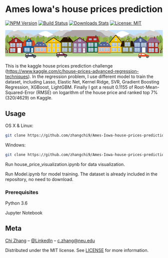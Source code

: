 # Ames Iowa's house prices prediction

[![NPM Version][npm-image]][npm-url]
[![Build Status][travis-image]][travis-url]
[![Downloads Stats][npm-downloads]][npm-url]
[![License: MIT][mit-image]][mit-url]

![](housesbanner.png)

This is the kaggle house prices prediction challenge (https://www.kaggle.com/c/house-prices-advanced-regression-techniques). In the regression problem, I use different model to train the dataset, including Lasso, Elastic Net, Kernel Ridge, SVR, Gradient Boosting Regression, XGBoost, LightGBM. Finally I got a result 0.1155 of Root-Mean-Squared-Error (RMSE) on logarithm of the house price and ranked top 7% (320/4629) on Kaggle. 

## Usage

OS X & Linux:

```sh
git clone https://github.com/zhangchi9/Ames-Iowa-house-prices-prediction.git
```

Windows:

```sh
git clone https://github.com/zhangchi9/Ames-Iowa-house-prices-prediction.git
```
Run house_price_visualization.ipynb for data visualization. 

Run Model.ipynb for model training. The dataset is already included in the repository, no need to download. 

### Prerequisites

Python 3.6

Jupyter Notebook

## Meta

[Chi Zhang](https://zhangchi9.github.io/) – [@LinkedIn](https://www.linkedin.com/in/chi-zhang-2018/) – c.zhang@neu.edu

Distributed under the MIT license. See [LICENSE](https://github.com/zhangchi9/Ames-Iowa-house-prices-prediction/blob/master/LICENSE) for more information.


<!-- Markdown link & img dfn's -->
[mit-url]:https://opensource.org/licenses/MIT
[mit-image]:https://img.shields.io/badge/License-MIT-yellow.svg
[npm-image]: https://img.shields.io/npm/v/datadog-metrics.svg?style=flat-square
[npm-url]: https://npmjs.org/package/datadog-metrics
[npm-downloads]: https://img.shields.io/npm/dm/datadog-metrics.svg?style=flat-square
[travis-image]: https://img.shields.io/travis/dbader/node-datadog-metrics/master.svg?style=flat-square
[travis-url]: https://travis-ci.org/dbader/node-datadog-metrics
[wiki]: https://github.com/yourname/yourproject/wiki
